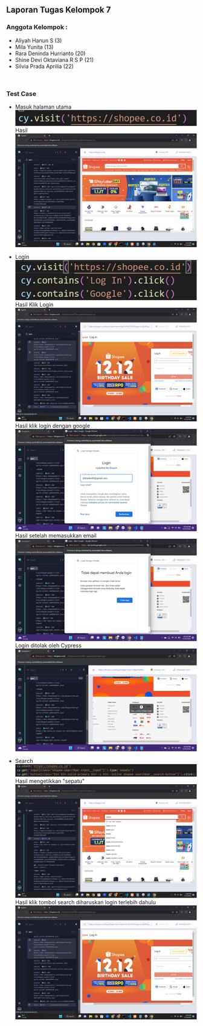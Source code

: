 ## Laporan Tugas Kelompok 7
### Anggota Kelompok :
- Aliyah Hanun S (3)
- Mila Yunita (13)
- Rara Deninda Hurrianto (20)
- Shine Devi Oktaviana R S P (21)
- Silvia Prada Aprilia (22)

<br>

### Test Case
- Masuk halaman utama 
![home](img/Screenshot%202022-11-15%20192035.png) 
Hasil
![hasil login](img/Screenshot%20(23).png)

- Login
![login](img/Screenshot%202022-11-15%20185540.png)
Hasil Klik Login
![hasil login](img/Screenshot%20(14).png)
Hasil klik login dengan google
![login google](img/WhatsApp%20Image%202022-11-15%20at%2017.32.43.jpeg)
Hasil setelah memasukkan email
![masukan email](img/WhatsApp%20Image%202022-11-15%20at%2017.32.55.jpeg)
Login ditolak oleh Cypress
![login ditolak](img/WhatsApp%20Image%202022-11-15%20at%2017.33.27.jpeg)

- Search
![search](img/Screenshot%202022-11-15%20185439.png)
Hasil mengetikkan "sepatu"
![ketik pencarian](img/Screenshot%20(24).png)
Hasil klik tombol search diharuskan login terlebih dahulu
![hasil pencarian](img/Screenshot%20(14).png)

